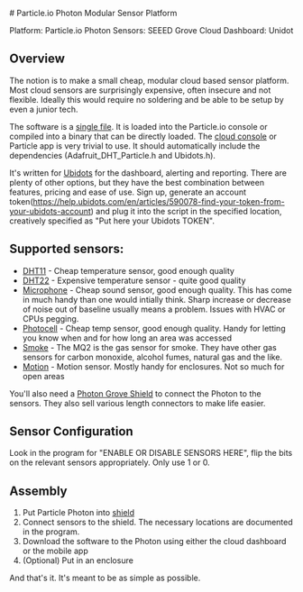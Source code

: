 \# Particle.io Photon Modular Sensor Platform

Platform:			Particle.io Photon 
Sensors:			SEEED Grove
Cloud Dashboard:	Unidot

## Overview

The notion is to make a small cheap, modular cloud based sensor platform. Most cloud sensors are surprisingly expensive, often insecure and not flexible. Ideally this would require no soldering and be able to be setup by even a junior tech.

The software is a [single file](https://github.com/chris-casper/Particle-Modular-Sensor-Platform-v3/blob/master/Particle_Modular_Sensor_platform.ino). It is loaded into the Particle.io console or compiled into a binary that can be directly loaded. The [cloud console](https://console.particle.io/) or Particle app is very trivial to use. It should automatically include the dependencies (Adafruit_DHT_Particle.h and Ubidots.h). 

It's written for [Ubidots](https://ubidots.com) for the dashboard, alerting and reporting. There are plenty of other options, but they have the best combination between features, pricing and ease of use. Sign up, generate an account token(https://help.ubidots.com/en/articles/590078-find-your-token-from-your-ubidots-account) and plug it into the script in the specified location, creatively specified as "Put here your Ubidots TOKEN".

## Supported sensors:

 * [DHT11](https://www.seeedstudio.com/Grove-Temperature-Humidity-Sensor-DHT11.html) - Cheap temperature sensor, good enough quality
 * [DHT22](https://www.seeedstudio.com/Grove-Temperature-Humidity-Sensor-Pro-AM2302-DHT22.html) - Expensive temperature sensor - quite good quality
 * [Microphone](https://www.seeedstudio.com/Grove-Sound-Sensor.html) - Cheap sound sensor, good enough quality. This has come in much handy than one would intially think. Sharp increase or decrease of noise out of baseline usually means a problem. Issues with HVAC or CPUs pegging.
 * [Photocell](https://www.seeedstudio.com/Grove-Light-Sensor-v1-2.html) - Cheap temp sensor, good enough quality. Handy for letting you know when and for how long an area was accessed
 * [Smoke](https://www.seeedstudio.com/Grove-Gas-Sensor-MQ2.html) - The MQ2 is the gas sensor for smoke. They have other gas sensors for carbon monoxide, alcohol fumes, natural gas and the like. 
 * [Motion](https://www.seeedstudio.com/Grove-PIR-Motion-Sensor.html) - Motion sensor. Mostly handy for enclosures. Not so much for open areas
 
 You'll also need a [Photon Grove Shield](https://www.seeedstudio.com/Particle-Photon-Base-Shield.html) to connect the Photon to the sensors. They also sell various length connectors to make life easier. 
 
## Sensor Configuration

Look in the program for "ENABLE OR DISABLE SENSORS HERE", flip the bits on the relevant sensors appropriately. Only use 1 or 0. 
 
## Assembly

1. Put Particle Photon into [shield](https://www.seeedstudio.com/Particle-Photon-Base-Shield.html)
2. Connect sensors to the shield. The necessary locations are documented in the program.
3. Download the software to the Photon using either the cloud dashboard or the mobile app
4. (Optional) Put in an enclosure

And that's it. It's meant to be as simple as possible.
